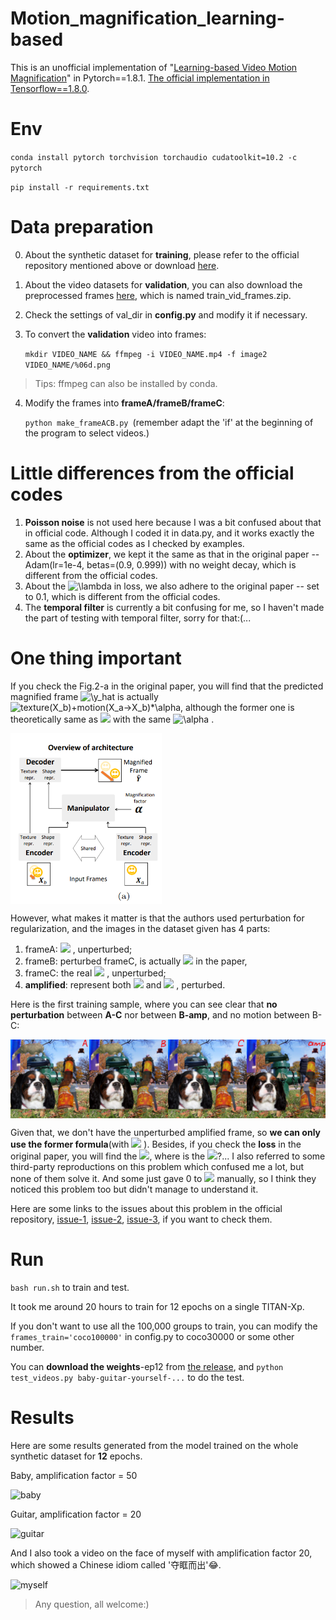 # Motion_magnification_learning-based
This is an unofficial implementation of "[Learning-based Video Motion Magnification](https://arxiv.org/abs/1804.02684)" in Pytorch==1.8.1.
[The official implementation in Tensorflow==1.8.0](https://github.com/12dmodel/deep_motion_mag).

# Env
`conda install pytorch torchvision torchaudio cudatoolkit=10.2 -c pytorch`

`pip install -r requirements.txt`

# Data preparation

0. About the synthetic dataset for **training**, please refer to the official repository mentioned above or download [here](https://drive.google.com/drive/folders/19K09QLouiV5N84wZiTPUMdoH9-UYqZrX?usp=sharing).

1. About the video datasets for **validation**, you can also download the preprocessed frames [here](https://drive.google.com/drive/folders/19K09QLouiV5N84wZiTPUMdoH9-UYqZrX?usp=sharing), which is named train_vid_frames.zip.

2. Check the settings of val_dir in **config.py** and modify it if necessary.

3. To convert the **validation** video into frames:

    `mkdir VIDEO_NAME && ffmpeg -i VIDEO_NAME.mp4 -f image2 VIDEO_NAME/%06d.png`

> Tips: ffmpeg can also be installed by conda.

4. Modify the frames into **frameA/frameB/frameC**:

    `python make_frameACB.py `(remember adapt the 'if' at the beginning of the program to select videos.)

# Little differences from the official codes

1. **Poisson noise** is not used here because I was a bit confused about that in official code. Although I coded it in data.py, and it works exactly the same as the official codes as I checked by examples.
2. About the **optimizer**, we kept it the same as that in the original paper -- Adam(lr=1e-4, betas=(0.9, 0.999)) with no weight decay, which is different from the official codes.
3. About the <img src="https://latex.codecogs.com/svg.latex?\lambda" title="\lambda" /> in loss, we also adhere to the original paper -- set to 0.1, which is different from the official codes.
4. The **temporal filter** is currently a bit confusing for me, so I haven't made the part of testing with temporal filter, sorry for that:(...

# One thing **important**

If you check the Fig.2-a in the original paper, you will find that the predicted magnified frame <img src="https://latex.codecogs.com/svg.latex?\hat{Y}" title="\y_hat" /> is actually <img src="https://latex.codecogs.com/svg.latex?texture(X_b)+motion(X_a->X_b)*\alpha" title="texture(X_b)+motion(X_a->X_b)*\alpha" />, although the former one is theoretically same as <img src="https://latex.codecogs.com/svg.latex?texture(X_a)+motion(X_a->X_b)*(\alpha+1)" />   with the same  <img src="https://latex.codecogs.com/svg.latex?\alpha" title="\alpha" /> .

<img src="materials/Fig2-a.png" alt="Fig2-a" style="zoom:60%;" div align=center />

However, what makes it matter is that the authors used perturbation for regularization, and the images in the dataset given has 4 parts:

1. frameA:  <img src="https://latex.codecogs.com/svg.latex?X_a" /> , unperturbed;
2. frameB: perturbed frameC, is actually   <img src="https://latex.codecogs.com/svg.latex?X_{b}^{'}" />  in the paper,
3. frameC: the real   <img src="https://latex.codecogs.com/svg.latex?X_b" /> , unperturbed;
4. **amplified**: represent both   <img src="https://latex.codecogs.com/svg.latex?Y" />  and   <img src="https://latex.codecogs.com/svg.latex?Y^{'}" /> , perturbed.

Here is the first training sample, where you can see clear that **no perturbation** between **A-C** nor between **B-amp**, and no motion between B-C:

<img src="materials/dogs.png" alt="dog" style="zoom: 67%;" div align=center />

Given that, we don't have the unperturbed amplified frame, so **we can only use the former formula**(with  <img src="https://latex.codecogs.com/svg.latex?texture(X_b)" /> ). Besides, if you check the **loss** in the original paper, you will find the   <img src="https://latex.codecogs.com/svg.latex?L_1(V_{b}^{'},V_{Y}^{'})" />, where is the  <img src="https://latex.codecogs.com/svg.latex?V_{Y}^{'}" />?... I also referred to some third-party reproductions on this problem which confused me a lot, but none of them solve it. And some just gave 0 to   <img src="https://latex.codecogs.com/svg.latex?L_1(V_{b}^{'},V_{Y}^{'})" />  manually, so I think they noticed this problem too but didn't manage to understand it.

Here are some links to the issues about this problem in the official repository, [issue-1](https://github.com/12dmodel/deep_motion_mag/issues/3), [issue-2](https://github.com/12dmodel/deep_motion_mag/issues/5), [issue-3](https://github.com/12dmodel/deep_motion_mag/issues/4), if you want to check them.

# Run
`bash run.sh` to train and test.

It took me around 20 hours to train for 12 epochs on a single TITAN-Xp.

If you don't want to use all the 100,000 groups to train, you can modify the `frames_train='coco100000'` in config.py to coco30000 or some other number.

You can **download the weights**-ep12 from [the release](https://github.com/ZhengPeng7/motion_magnification_learning-based/releases/tag/v1.0), and `python test_videos.py baby-guitar-yourself-...` to do the test.

# Results

Here are some results generated from the model trained on the whole synthetic dataset for **12** epochs. 

Baby, amplification factor = 50

![baby](materials/baby_comp.gif)

Guitar, amplification factor = 20

![guitar](materials/guitar_comp.gif)

And I also took a video on the face of myself with amplification factor 20, which showed a Chinese idiom called '夺眶而出'😂.

![myself](materials/myself_comp.gif)

> Any question, all welcome:)
